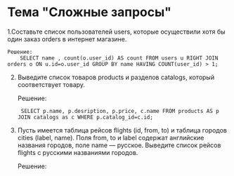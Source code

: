 # Тема "Сложные запросы"
1.Составьте список пользователей users, которые осуществили хотя бы один заказ orders в интернет магазине.

    Решение:
        SELECT name , count(o.user_id) AS count FROM users u RIGHT JOIN orders o ON u.id=o.user_id GROUP BY name HAVING COUNT(user_id) > 1;


2. Выведите список товаров products и разделов catalogs, который соответствует товару.
    
    Решение:

        SELECT p.name, p.desription, p.price, c.name FROM products AS p JOIN catalogs as c WHERE p.catalog_id=c.id;

3. Пусть имеется таблица рейсов flights (id, from, to) и таблица городов cities (label, name). 
   Поля from, to и label содержат английские названия городов, поле name — русское. 
   Выведите список рейсов flights с русскими названиями городов.

    Решение:
